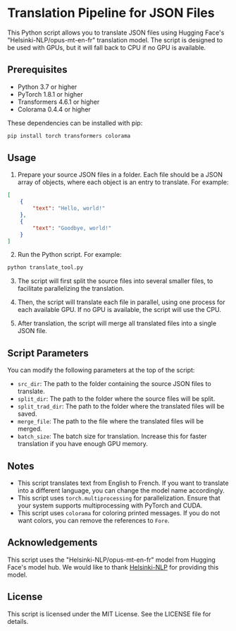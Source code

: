 
# Translation Pipeline for JSON Files

This Python script allows you to translate JSON files using Hugging Face's "Helsinki-NLP/opus-mt-en-fr" translation model. The script is designed to be used with GPUs, but it will fall back to CPU if no GPU is available.

## Prerequisites

- Python 3.7 or higher
- PyTorch 1.8.1 or higher
- Transformers 4.6.1 or higher
- Colorama 0.4.4 or higher

These dependencies can be installed with pip:

```bash
pip install torch transformers colorama
```

## Usage

1. Prepare your source JSON files in a folder. Each file should be a JSON array of objects, where each object is an entry to translate. For example:

```json
[
    {
        "text": "Hello, world!"
    },
    {
        "text": "Goodbye, world!"
    }
]
```

2. Run the Python script. For example:

```bash
python translate_tool.py
```

3. The script will first split the source files into several smaller files, to facilitate parallelizing the translation.

4. Then, the script will translate each file in parallel, using one process for each available GPU. If no GPU is available, the script will use the CPU.

5. After translation, the script will merge all translated files into a single JSON file.

## Script Parameters

You can modify the following parameters at the top of the script:

- `src_dir`: The path to the folder containing the source JSON files to translate.
- `split_dir`: The path to the folder where the source files will be split.
- `split_trad_dir`: The path to the folder where the translated files will be saved.
- `merge_file`: The path to the file where the translated files will be merged.
- `batch_size`: The batch size for translation. Increase this for faster translation if you have enough GPU memory.

## Notes

- This script translates text from English to French. If you want to translate into a different language, you can change the model name accordingly.
- This script uses `torch.multiprocessing` for parallelization. Ensure that your system supports multiprocessing with PyTorch and CUDA.
- This script uses `colorama` for coloring printed messages. If you do not want colors, you can remove the references to `Fore`.

## Acknowledgements

This script uses the "Helsinki-NLP/opus-mt-en-fr" model from Hugging Face's model hub. We would like to thank [Helsinki-NLP](https://huggingface.co/Helsinki-NLP) for providing this model.

## License

This script is licensed under the MIT License. See the LICENSE file for details.
